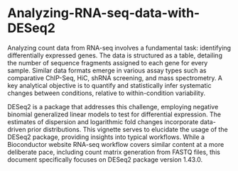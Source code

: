 # Analyzing-RNA-seq-data-with-DESeq2
Analyzing count data from RNA-seq involves a fundamental task: identifying differentially expressed genes. The data is structured as a table, detailing the number of sequence fragments assigned to each gene for every sample. Similar data formats emerge in various assay types such as comparative ChIP-Seq, HiC, shRNA screening, and mass spectrometry. A key analytical objective is to quantify and statistically infer systematic changes between conditions, relative to within-condition variability.

DESeq2 is a package that addresses this challenge, employing negative binomial generalized linear models to test for differential expression. The estimates of dispersion and logarithmic fold changes incorporate data-driven prior distributions. This vignette serves to elucidate the usage of the DESeq2 package, providing insights into typical workflows. While a Bioconductor website RNA-seq workflow covers similar content at a more deliberate pace, including count matrix generation from FASTQ files, this document specifically focuses on DESeq2 package version 1.43.0.
